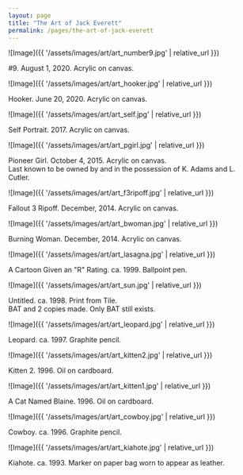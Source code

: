 ```yaml
---
layout: page
title: "The Art of Jack Everett"
permalink: /pages/the-art-of-jack-everett
---
```

![Image]({{ '/assets/images/art/art_number9.jpg' | relative_url }})
<div class="bm-art-caption">#9. August 1, 2020. Acrylic on canvas.</div>

![Image]({{ '/assets/images/art/art_hooker.jpg' | relative_url }})
<div class="bm-art-caption">Hooker. June 20, 2020. Acrylic on canvas.</div>

![Image]({{ '/assets/images/art/art_self.jpg' | relative_url }})
<div class="bm-art-caption">Self Portrait. 2017. Acrylic on canvas.</div>

![Image]({{ '/assets/images/art/art_pgirl.jpg' | relative_url }})
<div class="bm-art-caption">Pioneer Girl. October 4, 2015. Acrylic on canvas.<br />
Last known to be owned by and in the possession of K. Adams and L. Cutler.</div>

![Image]({{ '/assets/images/art/art_f3ripoff.jpg' | relative_url }})
<div class="bm-art-caption">Fallout 3 Ripoff. December, 2014. Acrylic on canvas.</div>

![Image]({{ '/assets/images/art/art_bwoman.jpg' | relative_url }})
<div class="bm-art-caption">Burning Woman. December, 2014. Acrylic on canvas.</div>

![Image]({{ '/assets/images/art/art_lasagna.jpg' | relative_url }})
<div class="bm-art-caption">A Cartoon Given an "R" Rating. ca. 1999. Ballpoint pen.</div>

![Image]({{ '/assets/images/art/art_sun.jpg' | relative_url }})
<div class="bm-art-caption">Untitled. ca. 1998. Print from Tile.<br />
BAT and 2 copies made. Only BAT still exists.</div>

![Image]({{ '/assets/images/art/art_leopard.jpg' | relative_url }})
<div class="bm-art-caption">Leopard. ca. 1997. Graphite pencil.</div>

![Image]({{ '/assets/images/art/art_kitten2.jpg' | relative_url }})
<div class="bm-art-caption">Kitten 2. 1996. Oil on cardboard.</div>

![Image]({{ '/assets/images/art/art_kitten1.jpg' | relative_url }})
<div class="bm-art-caption">A Cat Named Blaine. 1996. Oil on cardboard.</div>

![Image]({{ '/assets/images/art/art_cowboy.jpg' | relative_url }})
<div class="bm-art-caption">Cowboy. ca. 1996. Graphite pencil.</div>

![Image]({{ '/assets/images/art/art_kiahote.jpg' | relative_url }})
<div class="bm-art-caption">Kiahote. ca. 1993. Marker on paper bag worn to appear as leather.</div>

